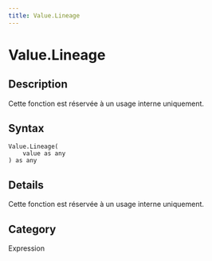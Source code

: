 ```yaml
---
title: Value.Lineage
---
```


# Value.Lineage


## Description

Cette fonction est réservée à un usage interne uniquement.


## Syntax

```powerquery
Value.Lineage(
    value as any
) as any
```


## Details

Cette fonction est réservée à un usage interne uniquement.



## Category
Expression
